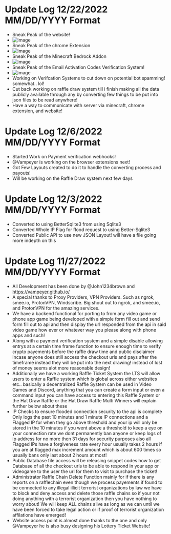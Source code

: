 # Update Log 12/22/2022 MM/DD/YYYY Format
- Sneak Peak of the website!
- ![image](https://user-images.githubusercontent.com/8825800/209254522-a4c40abb-30ba-441f-8fd4-c14d50b747fc.png)
- Sneak Peak of the chrome Extension
- ![image](https://user-images.githubusercontent.com/8825800/209254650-5a05d65e-c5a6-432e-9efc-2c5d08a1258e.png)
- Sneak Peak of the Minecraft Bedrock Addon
- ![image](https://user-images.githubusercontent.com/8825800/209255337-fa3ced56-12d3-4592-bb47-41663852a836.png)
- Sneak Peak of the Email Activation Codes Verification System!
- ![image](https://user-images.githubusercontent.com/8825800/209255068-2f0f32c3-778e-4696-82cc-9d0bd18cbc64.png)
- Working on Verifcation Systems to cut down on potential bot spamming! somewhat.. lol!
- Cut back working on raffle draw system till i finish making all the data publicly available through any by converting few things to be put into json files to be read anywhere!
- Have a way to communicate with server via minecraft, chrome extension, and website!

# Update Log 12/6/2022 MM/DD/YYYY Format
- Started Work on Payment verification webhooks!
- @Vampeyer is working on the browser extensions next!
- Got Few Layouts created to do it to handle the converting process and payouts!
- Will be working on the Raffle Draw system next few days


# Update Log 12/3/2022 MM/DD/YYYY Format
- Converted to using BetterSqlite3 from using Sqlite3
- Converted Whole IP Flag for flood request to using Better-Sqlite3
- Converted Public API to use new JSON Layout! will have a file going more indepth on this


# Update Log 11/27/2022 MM/DD/YYYY Format
- All Development has been done by @John1234brown and https://vampeyer.github.io/
- A special thanks to Proxy Providers, VPN Providers. Such as ngrok, smee.io, ProtonVPN, Windscribe. Big shout out to ngrok, and smee.io, and ProtonVPN for the amazing services.
- We have a backend functional for porting to from any video game or phone app game being developed with a simple form fill out and send form fill out to api and then display the url responded from the api in said video game how ever or whatever way you please along with phone apps and such!
- Along with a payment verification system and a simple disable allowing entrys at a certain time frame function to ensure enough time to verify crypto payements before the raffle draw time and public disclaimer incase anyone does still access the checkout urls and pays after the timeframe instead they will be put into the next drawing! instead of lost of money seems alot more reasonable design!
- Additionally we have a working Raffle Ticket System the LTS will allow users to enter a Raffle system which is global across either websites etc.. basically a decentralized Raffle System can be used in Video Games and Discord, anything that you can create a form input or even a command input you can have access to entering this Raffle System or the Hat Draw Raffle or the Hat Draw Raffle Multi Winners will explain further below about these
- IP Checks to ensure flooded connection security to the api is complete Only logs the past 10 minutes and 1 minute IP connections and a Flagged IP for when they go above threshold and your ip will only be stored in the 10 minutes if you went above a threshold to keep a eye on your connection rate we dont permanently ban anyone or keep logs of ip address for no more then 31 days for security purposes also all Flagged IPs have a forgiveness rate every hour usually takes 2 hours if you are at flagged max increment amount which is about 600 times so usually bans only last about 2 hours at most!  
- Public Database file access will be releasing snippet codes how to get Database of all the checkout urls to be able to respond in your app or videogame to the user the url for them to visit to purchase the ticket!
- Administrator Raffle Chain Delete Function mainly for if there is any reports on a rafflechain even though we process payements if found to be connected to any illegal illicit terrorist organizations by law we have to block and deny access and delete those raffle chains so if your not doing anything with a terrorist organization then you have nothing to worry about! We will keep ALL chains alive as long as we can until we have been forced to take legal action or if proof of terrorist organization affilations have emerged!
- Website access point is almost done thanks to the one and only @Vampeyer he is also busy designing his Lottery Ticket Website!
